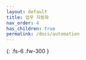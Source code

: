 ```yaml
---
layout: default
title: 업무 자동화
nav_order: 4
has_children: true
permalink: /docs/automation
---
```


{: .fs-6 .fw-300 }
